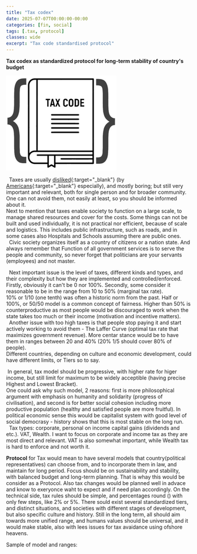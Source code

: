 ```yaml
---
title: "Tax codex"
date: 2025-07-07T00:00:00-00:00
categories: [fin, social]
tags: [.tax, protocol]
classes: wide
excerpt: "Tax code standardised protocol"
---
```


**Tax codex as standardized protocol for long-term stability of country's budget**

![/tax-codex](https://raw.githubusercontent.com/borisdj/borisdj.github.io/main/assets/images/tax-codex/tax-codex.jpg)

&nbsp; Taxes are usually [disliked](https://www.psychologytoday.com/us/blog/common-sense-science/202504/we-hate-paying-taxes){:target="_blank"} (by [Americans](https://behavioralscientist.org/why-we-hate-taxes-and-why-some-people-want-us-to/){:target="_blank"} especially), and mostly boring; but still very important and relevant, both for single person and for broader community. One can not avoid them, not easily at least, so you should be informed about it.  
Next to mention that taxes enable society to function on a large scale, to manage shared resources and cover for the costs. Some things can not be built and used individually, it is not practical nor efficient, because of scale and logistics. This includes public infrastructure, such as roads, and in some cases also Hospitals and Schools assuming there are public ones.  
&nbsp; Civic society organizes itself as a country of citizens or a nation state. And always remember that Function of all government services is to serve the people and community, so never forget that politicians are your servants (employees) and not master.

&nbsp; Next important issue is the level of taxes, different kinds and types, and their complexity but how they are implemented and controlled/enforced. Firstly, obviously it can't be 0 nor 100%. Secondly, some consider it reasonable to be in the range from 10 to 50% (marginal tax rate).  
10% or 1/10 (one tenth) was often a historic norm from the past. Half or 100%, or 50/50 model is a common concept of fairness. Higher than 50% is counterproductive as most people would be discouraged to work when the state takes too much or their income (motivation and incentive matters).  
&nbsp; Another issue with too high taxes is that people stop paying it and start actively working to avoid them - The Laffer Curve (optimal tax rate that maximizes government revenue). More centar stance would be to have them in ranges between 20 and 40% (20% 1/5 should cover 80% of people).   
Different countries, depending on culture and economic development, could have different limits, or Tiers so to say.

&nbsp;In general, tax model should be progressive, with higher rate for higer income, but still limit for maximum to be widely acceptible (having precise Highest and Lowest Bracket).  
One could ask why such model, 2 reasons: first is more philosophical argument with emphasis on humanity and solidarity (progress of civilisation), and second is for better social cohesion including more productive population (healthy and satisfied people are more fruitful).
In political economic sense this would be capitalist system with good level of social democrasy - history shows that this is most stable on the long run.  
&nbsp; Tax types: corporate, personal on income capital gains (dividends and etc.). VAT, Wealth.
I want to focus on corporate and income tax as they are most direct and relevant. VAT is also somewhat important, while Wealth tax is hard to enforce and not worth it.

**Protocol** for Tax would mean to have several models that country(political representatives) can choose from, and to incorporate them in law, and maintain for long period.
Focus should be on sustainability and stability, with balanced budget and long-term planning.
That is whay this would be consider as a Protocol.
Also tax changes would be planned well in advace and know to exeryonce waht to expect and if need plan accordingly.
On the technical side, tax rules should be simple, and percentages round () with only few steps, like 2% or 5%.
There sould exist several standardized tiers, and distinct situations, and societies with different stages of development, but also specific culture and history.
Still in the long term, all should aim towards more unified range, and humans values should be universal, and it would make stable, also with lees issues for tax avaidance using ofshore heavens.

Sample of model and ranges:



